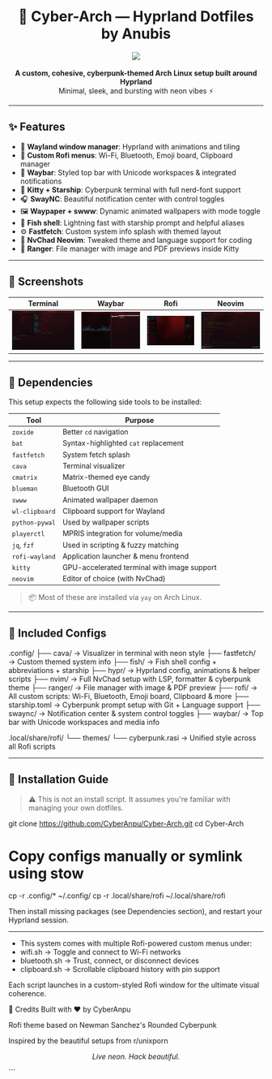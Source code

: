 <h1 align="center">🌌 Cyber-Arch — Hyprland Dotfiles by Anubis</h1>

<p align="center">
  <img src="screenshots/nvim-dark.png" width="700">
</p>

<p align="center">
  <b>A custom, cohesive, cyberpunk-themed Arch Linux setup built around Hyprland</b><br>
  Minimal, sleek, and bursting with neon vibes ⚡
</p>

---

## ✨ Features

- 🔷 **Wayland window manager**: Hyprland with animations and tiling
- 🧠 **Custom Rofi menus**: Wi-Fi, Bluetooth, Emoji board, Clipboard manager
- 🌌 **Waybar**: Styled top bar with Unicode workspaces & integrated notifications
- 🎨 **Kitty + Starship**: Cyberpunk terminal with full nerd-font support
- 🎧 **SwayNC**: Beautiful notification center with control toggles
- 🖼️ **Waypaper + swww**: Dynamic animated wallpapers with mode toggle
- 🐚 **Fish shell**: Lightning fast with starship prompt and helpful aliases
- ⚙️ **Fastfetch**: Custom system info splash with themed layout
- 🧩 **NvChad Neovim**: Tweaked theme and language support for coding
- 📁 **Ranger**: File manager with image and PDF previews inside Kitty

---

## 📸 Screenshots

| Terminal | Waybar | Rofi | Neovim |
|---------|--------|------|--------|
| ![Terminal Screenshot](screenshots/Kitty_Fish_Starship_Fastfetch.png) | ![Ranger file manager + cava/cmatrix](screenshots/cava_cmatrix_ranger.png) | ![Rofi + swaync](screenshots/rofi_swaync.png) | ![nvim](screenshots/nvim-chad.png) |

---

## 🧩 Dependencies

This setup expects the following side tools to be installed:

| Tool | Purpose |
|------|---------|
| `zoxide` | Better `cd` navigation |
| `bat` | Syntax-highlighted `cat` replacement |
| `fastfetch` | System fetch splash |
| `cava` | Terminal visualizer |
| `cmatrix` | Matrix-themed eye candy |
| `blueman` | Bluetooth GUI |
| `swww` | Animated wallpaper daemon |
| `wl-clipboard` | Clipboard support for Wayland |
| `python-pywal` | Used by wallpaper scripts |
| `playerctl` | MPRIS integration for volume/media |
| `jq`, `fzf` | Used in scripting & fuzzy matching |
| `rofi-wayland` | Application launcher & menu frontend |
| `kitty` | GPU-accelerated terminal with image support |
| `neovim` | Editor of choice (with NvChad) |

> 📦 Most of these are installed via `yay` on Arch Linux.

---

## 📁 Included Configs

.config/
├── cava/                  → Visualizer in terminal with neon style
├── fastfetch/             → Custom themed system info
├── fish/                  → Fish shell config + abbreviations + starship
├── hypr/                  → Hyprland config, animations & helper scripts
├── nvim/                  → Full NvChad setup with LSP, formatter & cyberpunk theme
├── ranger/                → File manager with image & PDF preview
├── rofi/                  → All custom scripts: Wi-Fi, Bluetooth, Emoji board, Clipboard & more
├── starship.toml          → Cyberpunk prompt setup with Git + Language support
├── swaync/                → Notification center & system control toggles
├── waybar/                → Top bar with Unicode workspaces and media info

.local/share/rofi/
└── themes/
    └── cyberpunk.rasi     → Unified style across all Rofi scripts



---

## 🚀 Installation Guide

> ⚠️ This is not an install script. It assumes you're familiar with managing your own dotfiles.

git clone https://github.com/CyberAnpu/Cyber-Arch.git
cd Cyber-Arch

# Copy configs manually or symlink using stow
cp -r .config/* ~/.config/
cp -r .local/share/rofi ~/.local/share/rofi

Then install missing packages (see Dependencies section), and restart your Hyprland session.

---

- This system comes with multiple Rofi-powered custom menus under:
- wifi.sh → Toggle and connect to Wi-Fi networks
- bluetooth.sh → Trust, connect, or disconnect devices
- clipboard.sh → Scrollable clipboard history with pin support

Each script launches in a custom-styled Rofi window for the ultimate visual coherence.

💬 Credits
Built with ❤️ by CyberAnpu

Rofi theme based on Newman Sanchez's Rounded Cyberpunk

Inspired by the beautiful setups from r/unixporn

<p align="center"> <i>Live neon. Hack beautiful.</i> </p> ```

